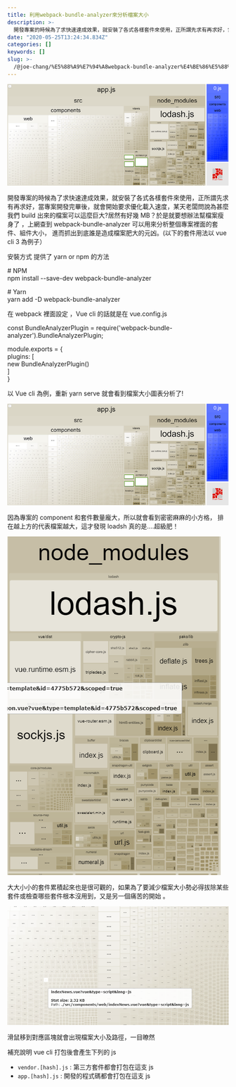 ```yaml
---
title: 利用webpack-bundle-analyzer來分析檔案大小
description: >-
  開發專案的時候為了求快速達成效果，就安裝了各式各樣套件來使用，正所謂先求有再求好，當專案開發完畢後，就會開始要求優化載入速度，某天老闆問說為甚麼我們build出來的檔案可以這麼巨大?居然有好幾MB？於是就要想辦法幫檔案瘦身了…
date: "2020-05-25T13:24:34.834Z"
categories: []
keywords: []
slug: >-
  /@joe-chang/%E5%88%A9%E7%94%A8webpack-bundle-analyzer%E4%BE%86%E5%88%86%E6%9E%90%E6%AA%94%E6%A1%88%E5%A4%A7%E5%B0%8F-627801925604
---
```


![](./img/1__hwEPGCV0WcCF2UM9qlgVwg.png)

開發專案的時候為了求快速達成效果，就安裝了各式各樣套件來使用，正所謂先求有再求好，當專案開發完畢後，就會開始要求優化載入速度，某天老闆問說為甚麼我們 build 出來的檔案可以這麼巨大?居然有好幾 MB？於是就要想辦法幫檔案瘦身了 ，上網查到 webpack-bundle-analyzer 可以用來分析整個專案裡面的套件、組件大小， 進而抓出到底誰是造成檔案肥大的元凶。(以下的套件用法以 vue cli 3 為例子）

安裝方式 提供了 yarn or npm 的方法

\# NPM  
npm install --save-dev webpack-bundle-analyzer

\# Yarn  
yarn add -D webpack-bundle-analyzer

在 webpack 裡面設定 ，Vue cli 的話就是在 vue.config.js

const BundleAnalyzerPlugin = require('webpack-bundle-analyzer').BundleAnalyzerPlugin;

module.exports = {  
 plugins: \[  
 new BundleAnalyzerPlugin()  
 \]  
}

以 Vue cli 為例，重新 yarn serve 就會看到檔案大小圖表分析了!

![](./img/1__hwEPGCV0WcCF2UM9qlgVwg.png)

因為專案的 component 和套件數量龐大，所以就會看到密密麻麻的小方格， 排在越上方的代表檔案越大，這才發現 loadsh 真的是....超級肥！

![](./img/1__NH4maRj6gD9iWQkl4as57A.png)

大大小小的套件累積起來也是很可觀的，如果為了要減少檔案大小勢必得拔除某些套件或檢查哪些套件根本沒用到，又是另一個痛苦的開始 。

![](./img/1__oz__mEA34pTeUjnTyybj1TQ.png)

滑鼠移到對應區塊就會出現檔案大小及路徑，一目暸然

補充說明 vue cli 打包後會產生下列的 js

- `vendor.[hash].js` : 第三方套件都會打包在這支 js
- `app.[hash].js` : 開發的程式碼都會打包在這支 js
